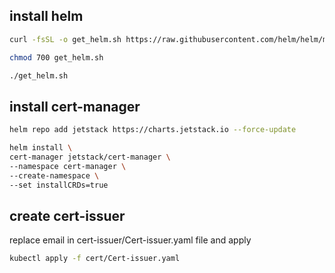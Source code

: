 ## install helm

```bash
curl -fsSL -o get_helm.sh https://raw.githubusercontent.com/helm/helm/main/scripts/get-helm-3

chmod 700 get_helm.sh

./get_helm.sh
```
## install cert-manager

```bash
helm repo add jetstack https://charts.jetstack.io --force-update

helm install \
cert-manager jetstack/cert-manager \
--namespace cert-manager \
--create-namespace \
--set installCRDs=true
```

## create cert-issuer

replace email in cert-issuer/Cert-issuer.yaml file and apply
```bash
kubectl apply -f cert/Cert-issuer.yaml
```
